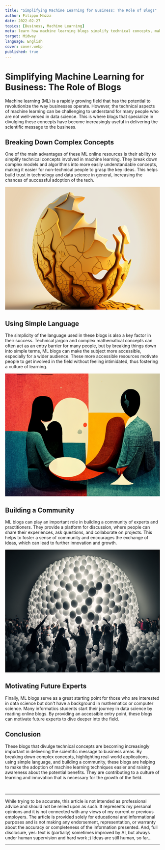 ```yaml
---
title: "Simplifying Machine Learning for Business: The Role of Blogs"
author: Filippo Mazza
date: 2022-02-27
topics: [Business, Machine Learning]
meta: learn how machine learning blogs simplify technical concepts, make ML accessible, and build a community of experts, raising awareness and promoting adoption in the business world.
target: Midway
language: English
cover: cover.webp
published: true
---
```



# Simplifying Machine Learning for Business: The Role of Blogs

Machine learning (ML) is a rapidly growing field that has the potential to revolutionize the way businesses operate. However, the technical aspects of machine learning can be challenging to understand for many people who are not well-versed in data science. This is where blogs that specialize in divulging these concepts have become increasingly useful in delivering the scientific message to the business.

## Breaking Down Complex Concepts

One of the main advantages of these ML online resources is their ability to simplify technical concepts involved in machine learning. They break down complex models and algorithms into more easily understandable concepts, making it easier for non-technical people to grasp the key ideas. This helps build trust in technology and data science in general, increasing the chances of successful adoption of the tech.

<p align="center">
    <img src="./broken_ball.png" height="400px" width="auto">
</p>

## Using Simple Language

The simplicity of the language used in these blogs is also a key factor in their success. Technical jargon and complex mathematical concepts can often act as an entry barrier for many people, but by breaking things down into simple terms, ML blogs can make the subject more accessible, especially for a wider audience. These more accessible resources motivate people to get involved in the field without feeling intimidated, thus fostering a culture of learning.

<p align="center">
    <img src="./community_image.png" height="400px" width="auto">
</p>

## Building a Community

ML blogs can play an important role in building a community of experts and practitioners. They provide a platform for discussion, where people can share their experiences, ask questions, and collaborate on projects. This helps to foster a sense of community and encourages the exchange of ideas, which can lead to further innovation and growth.

<p align="center">
    <img src="./community-image-alt.png" height="400px" width="auto">
</p>

## Motivating Future Experts

Finally, ML blogs serve as a great starting point for those who are interested in data science but don't have a background in mathematics or computer science. Many informatics students start their journey in data science by reading online blogs. By providing an accessible entry point, these blogs can motivate future experts to dive deeper into the field.

## Conclusion

These blogs that divulge technical concepts are becoming increasingly important in delivering the scientific message to business areas. By breaking down complex concepts, highlighting real-world applications, using simple language, and building a community, these blogs are helping to make the adoption of machine learning techniques easier and raising awareness about the potential benefits. They are contributing to a culture of learning and innovation that is necessary for the growth of the field.

<br>

***
While trying to be accurate, this article is not intended as professional advice and should not be relied upon as such. It represents my personal opinions and it is not connected with any views of my current or previous employers. The article is provided solely for educational and informational purposes and is not making any endorsement, representation, or warranty about the accuracy or completeness of the information presented.
And, full disclosure, yes: text is (partially) sometimes improved by AI, but always under human supervision and hard work ;) Ideas are still human, so far...
***
